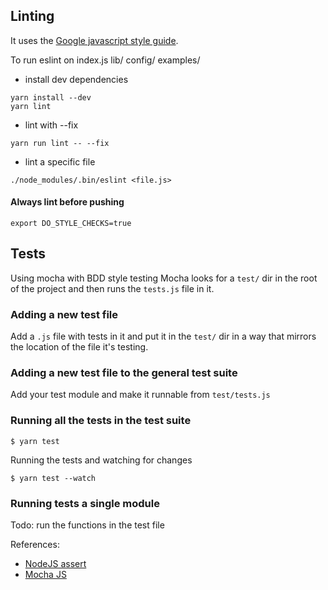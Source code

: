 ## Linting
It uses the [Google javascript style guide](https://google.github.io/styleguide/jsguide.html).

To run eslint on index.js lib/ config/ examples/
 * install dev dependencies
```
yarn install --dev
yarn lint
```

 * lint with --fix
```
yarn run lint -- --fix
```

 * lint a specific file
```
./node_modules/.bin/eslint <file.js>
```

#### Always lint before pushing

```
export DO_STYLE_CHECKS=true
```

## Tests
Using mocha with BDD style testing
Mocha looks for a `test/` dir in the root of the project and then runs the
`tests.js` file in it.

### Adding a new test file
Add a `.js` file with tests in it and put it in the `test/` dir in a way that
mirrors the location of the file it's testing.

### Adding a new test file to the general test suite
Add your test module and make it runnable from `test/tests.js`

### Running all the tests in the test suite
```
$ yarn test
```

Running the tests and watching for changes
```
$ yarn test --watch
```

### Running tests a single module
Todo: run the functions in the test file


References:
- [NodeJS assert](https://nodejs.org/api/assert.html#assert_assert)
- [Mocha JS](https://mochajs.org/)
